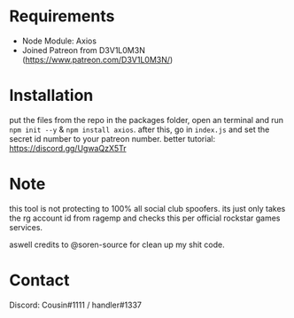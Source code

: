 # Requirements
- Node Module: Axios
- Joined Patreon from D3V1L0M3N (https://www.patreon.com/D3V1L0M3N/)

# Installation
put the files from the repo in the packages folder, open an terminal and run `npm init --y` & `npm install axios`. after this, go in `index.js` and set the secret id number to your patreon number. better tutorial: https://discord.gg/UgwaQzX5Tr

# Note
this tool is not protecting to 100% all social club spoofers. its just only takes the rg account id from ragemp and checks this per official rockstar games services.

aswell credits to @soren-source for clean up my shit code.

# Contact
Discord: Cousin#1111 / handler#1337
